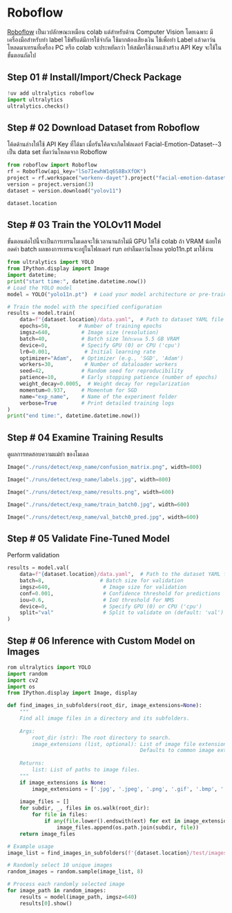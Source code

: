 
# Roboflow
[Roboflow](https://roboflow.com/) 
เป็นเวปลักษณะเหมือน colab แต่สำหรับด้าน Computer Vision โดยเฉพาะ มีเครื่องมือสำหรับทำ label ใช้ฟรีแต่มีการใช้จำกัด ใช้มากต้องเสียงเงิน ใช้เพื่อทำ Label แล้วดาว์นโหลดมาเทรนที่เครื่อง PC หรือ colab จะประหยัดกว่า ให้สมัครใช้งานแล้วสร้าง API Key จะใช้ในขั้นตอนถัดไป

## Step 01 # Install/Import/Check Package
```python
!uv add ultralytics roboflow
import ultralytics
ultralytics.checks()
```
## Step # 02 Download Dataset from Roboflow
โค้ดด้านล่างให้ใช้ API Key ที่ได้มา เมื่อรันโค้ดจะเกิดโฟลเดอร์ Facial-Emotion-Dataset--3 เป็น data set ที่ดาว์นโหลดจาก Roboflow


```python
from roboflow import Roboflow
rf = Roboflow(api_key="lSo7IewhW1q6S8BxXfOK")
project = rf.workspace("workenv-dayet").project("facial-emotion-dataset-7g1jd-hipbk")
version = project.version(3)
dataset = version.download("yolov11")
```
```python
dataset.location
```
## Step # 03 Train the YOLOv11 Model

ขั้นตอนต่อไปนี้จะเป็นการเทรนโมเดลจะใช้เวลานานถ้าไม่มี GPU ให้ใช้ colab ถ้า VRAM น้อยให้ลดค่า batch ผลของการเทรนจะอยู่ในโฟลเดอร์ run อย่าลืมดาว์นโหลด yolo11n.pt มาใช้งาน


```python
from ultralytics import YOLO
from IPython.display import Image
import datetime;
print("start time:", datetime.datetime.now())
# Load the YOLO model
model = YOLO("yolo11n.pt")  # Load your model architecture or pre-trained weights

# Train the model with the specified configuration
results = model.train(
    data=f"{dataset.location}/data.yaml",  # Path to dataset YAML file
    epochs=50,         # Number of training epochs
    imgsz=640,          # Image size (resolution)
    batch=40,           # Batch size ใช้ประมาณ 5.5 GB VRAM
    device=0,           # Specify GPU (0) or CPU ('cpu')
    lr0=0.001,           # Initial learning rate
    optimizer="Adam",   # Optimizer (e.g., 'SGD', 'Adam')
    workers=30,          # Number of dataloader workers
    seed=42,            # Random seed for reproducibility
    patience=10,        # Early stopping patience (number of epochs)
    weight_decay=0.0005,  # Weight decay for regularization
    momentum=0.937,     # Momentum for SGD
    name="exp_name",    # Name of the experiment folder
    verbose=True        # Print detailed training logs
)
print("end time:", datetime.datetime.now())
```

## Step # 04 Examine Training Results
ดูผลการทดสอบความแม่ยำ ของโมเดล


```python
Image("./runs/detect/exp_name/confusion_matrix.png", width=800)
```
```python
Image("./runs/detect/exp_name/labels.jpg", width=800)
```
```python
Image("./runs/detect/exp_name/results.png", width=600)
```
```python
Image("./runs/detect/exp_name/train_batch0.jpg", width=600)
```
```python
Image("./runs/detect/exp_name/val_batch0_pred.jpg", width=600)
```

## Step # 05  Validate Fine-Tuned Model
Perform validation
```python
results = model.val(
    data=f"{dataset.location}/data.yaml",  # Path to the dataset YAML file
    batch=8,                  # Batch size for validation
    imgsz=640,                 # Image size for validation
    conf=0.001,                # Confidence threshold for predictions
    iou=0.6,                   # IoU threshold for NMS
    device=0,                  # Specify GPU (0) or CPU ('cpu')
    split="val"                # Split to validate on (default: 'val')
)
```
## Step # 06 Inference with Custom Model on Images
```python
rom ultralytics import YOLO
import random
import cv2
import os
from IPython.display import Image, display

def find_images_in_subfolders(root_dir, image_extensions=None):
    """
    Find all image files in a directory and its subfolders.
    
    Args:
        root_dir (str): The root directory to search.
        image_extensions (list, optional): List of image file extensions to look for.
                                           Defaults to common image extensions.
    
    Returns:
        list: List of paths to image files.
    """
    if image_extensions is None:
        image_extensions = ['.jpg', '.jpeg', '.png', '.gif', '.bmp', '.tiff', '.webp']
    
    image_files = []
    for subdir, _, files in os.walk(root_dir):
        for file in files:
            if any(file.lower().endswith(ext) for ext in image_extensions):
                image_files.append(os.path.join(subdir, file))
    return image_files

# Example usage
image_list = find_images_in_subfolders(f'{dataset.location}/test/images')

# Randomly select 10 unique images
random_images = random.sample(image_list, 8)

# Process each randomly selected image
for image_path in random_images:
    results = model(image_path, imgsz=640)
    results[0].show()
```

